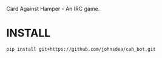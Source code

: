 Card Against Hamper - An IRC game.

INSTALL
=======

```shell
pip install git+https://github.com/johnsdea/cah_bot.git
```

